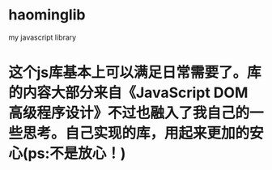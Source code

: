 # haominglib
my javascript library 

# 这个js库基本上可以满足日常需要了。库的内容大部分来自《JavaScript DOM 高级程序设计》不过也融入了我自己的一些思考。自己实现的库，用起来更加的安心(ps:不是放心！)

